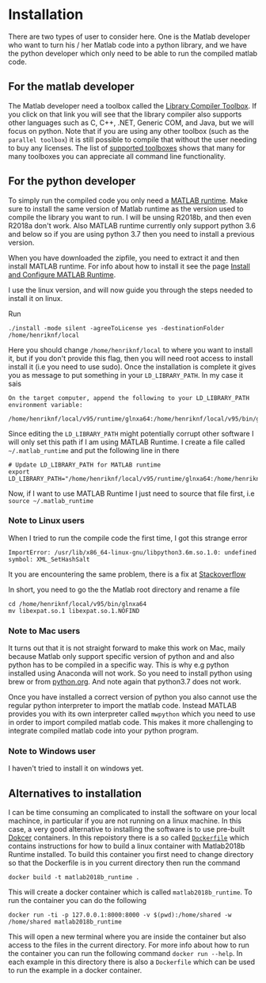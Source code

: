 # Installation
There are two types of user to consider here. One is the Matlab
developer who want to turn his / her Matlab code into a python
library, and we have the python developer which only need to be able
to run the compiled matlab code. 

## For the matlab developer
The Matlab developer need a toolbox called the [Library Compiler
Toolbox](https://se.mathworks.com/help/compiler_sdk/ml_code/librarycompiler-app.html). 
If you click on that link you will see that the library compiler also
supports other languages such as C, C++, .NET, Generic COM, and Java,
but we will focus on python.
Note that if you are using any other toolbox (such as the `parallel
toolbox`) it is still possible to compile that without the user
needing to buy any licenses. The list of [supported
toolboxes](https://se.mathworks.com/products/compiler/supported/compiler_support.html)
shows that many for many toolboxes you can appreciate all command line
functionality.

## For the python developer

To simply run the compiled code you only need a [MATLAB
runtime](https://se.mathworks.com/products/compiler/matlab-runtime.html). 
Make sure to install the same version of Matlab runtime as the version
used to compile the library you want to run. I will be unsing R2018b,
and then even R2018a don't work. 
Also MATLAB runtime currently only support 
python 3.6 and below so if you are using python 3.7 then you need to
install a previous version. 

When you have downloaded the zipfile, you need to extract it and then
install MATLAB runtime. For info about how to install it see the page
[Install and Configure MATLAB
Runtime](https://se.mathworks.com/help/compiler/install-the-matlab-runtime.html).

I use the linux version, and will now guide you through the steps
needed to install it on linux.

Run
```shell
./install -mode silent -agreeToLicense yes -destinationFolder /home/henriknf/local
```
Here you should change `/home/henriknf/local` to where you want to
install it, but if you don't provide this flag, then you will need
root access to install install it (i.e you need to use sudo).
Once the installation is complete it gives you as message to put
something in your `LD_LIBRARY_PATH`. In my case it sais
```shell
On the target computer, append the following to your LD_LIBRARY_PATH environment variable:

/home/henriknf/local/v95/runtime/glnxa64:/home/henriknf/local/v95/bin/glnxa64:/home/henriknf/local/v95/sys/os/glnxa64:/home/henriknf/local/v95/extern/bin/glnxa64

``` 
Since editing the `LD_LIBRARY_PATH` might potentially corrupt other
software I will only set this path if I am using MATLAB Runtime. I
create a file called `~/.matlab_runtime` and put the following line in
there
```
# Update LD_LIBRARY_PATH for MATLAB runtime
export LD_LIBRARY_PATH="/home/henriknf/local/v95/runtime/glnxa64:/home/henriknf/local/v95/bin/glnxa64:/home/henriknf/local/v95/sys/os/glnxa64:/home/henriknf/local/v95/extern/bin/glnxa64:$LD_LIBRARY_PATH"
```
Now, if I want to use MATLAB Runtime I just need to source that file
first, i.e `source ~/.matlab_runtime`



### Note to Linux users
When I tried to run the compile code the first time, I got this
strange error

```shell
ImportError: /usr/lib/x86_64-linux-gnu/libpython3.6m.so.1.0: undefined symbol: XML_SetHashSalt
```
It you are encountering the same problem, there is a fix at
[Stackoverflow](https://stackoverflow.com/questions/50452278/matlab-python-compiler-sdk-fails-with-undefined-symbol-xml-sethashsalt) 

In short, you need to go the the Matlab root directory and rename a
file

```shell
cd /home/henriknf/local/v95/bin/glnxa64
mv libexpat.so.1 libexpat.so.1.NOFIND
```


### Note to Mac users
It turns out that it is not straight forward to make this work on
Mac, maily because Matlab only support specific version of python and
and also python has to be compiled in a specific way. This is why e.g
python installed using Anaconda will not work. So you need to install
python using brew or from [python.org](https://www.python.org). And
note again that python3.7 does not work. 

Once you have installed a correct version of python you also cannot
use the regular python interpreter to import the matlab code. Instead
MATLAB provides you with its own interpreter called `mwpython` which
you need to use in order to import compiled matlab code. This makes it
more challenging to integrate compiled matlab code into your python
program. 


### Note to Windows user
I haven't tried to install it on windows yet.


## Alternatives to installation
I can be time consuming an complicated to install the software on your
local machince, in particular if you are not running on a linux
machine. In this case, a very good alternative to installing the
software is to use pre-built [Dokcer](https://www.docker.com)
containers. In this repoistory there is a so called
[`Dockerfile`](../Dockerfile) which contains instructions for how to
build a linux container with Matlab2018b Runtime installed.
To build this container you first need to change directory so that the
Dockerfile is in you current directory then run the command
```shell
docker build -t matlab2018b_runtime .
```
This will create a docker container which is called
`matlab2018b_runtime`. To run the container you can do
the following
```shell
docker run -ti -p 127.0.0.1:8000:8000 -v $(pwd):/home/shared -w /home/shared matlab2018b_runtime
```
This will open a new terminal where you are inside the container but
also access to the files in the current directory. For more info about
how to run the container you can run the following command `docker run
--help`. In each example in this directory there is also a
`Dockerfile` which can be used to run the example in a docker
container. 

